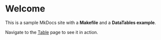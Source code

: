# Welcome

This is a sample MkDocs site with a **Makefile** and a **DataTables example**.

Navigate to the [Table](table.md) page to see it in action.
